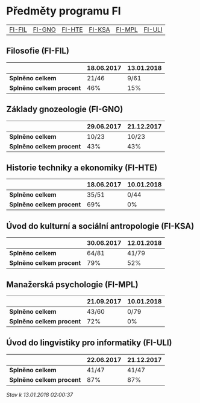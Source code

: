 # Předměty programu FI


| | | | | | |
|-|-|-|-|-|-|
|[FI-FIL](#filosofie-fi-fil) | [FI-GNO](#základy-gnozeologie-fi-gno) | [FI-HTE](#historie-techniky-a-ekonomiky-fi-hte) | [FI-KSA](#úvod-do-kulturní-a-sociální-antropologie-fi-ksa) | [FI-MPL](#manažerská-psychologie-fi-mpl) | [FI-ULI](#úvod-do-lingvistiky-pro-informatiky-fi-uli)|

        
## Filosofie (FI-FIL)

|                          |18.06.2017|13.01.2018|
|--------------------------|--------------------|--------------------|
|**Splněno celkem**        |21/46|9/61|
|**Splněno celkem procent**|46%|15%|


## Základy gnozeologie (FI-GNO)

|                          |29.06.2017|21.12.2017|
|--------------------------|--------------------|--------------------|
|**Splněno celkem**        |10/23|10/23|
|**Splněno celkem procent**|43%|43%|


## Historie techniky a ekonomiky (FI-HTE)

|                          |18.06.2017|10.01.2018|
|--------------------------|--------------------|--------------------|
|**Splněno celkem**        |35/51|0/44|
|**Splněno celkem procent**|69%|0%|


## Úvod do kulturní a sociální antropologie (FI-KSA)

|                          |30.06.2017|12.01.2018|
|--------------------------|--------------------|--------------------|
|**Splněno celkem**        |64/81|41/79|
|**Splněno celkem procent**|79%|52%|


## Manažerská psychologie (FI-MPL)

|                          |21.09.2017|10.01.2018|
|--------------------------|--------------------|--------------------|
|**Splněno celkem**        |43/60|0/79|
|**Splněno celkem procent**|72%|0%|


## Úvod do lingvistiky pro informatiky (FI-ULI)

|                          |22.06.2017|21.12.2017|
|--------------------------|--------------------|--------------------|
|**Splněno celkem**        |41/47|41/47|
|**Splněno celkem procent**|87%|87%|




*Stav k 13.01.2018 02:00:37*